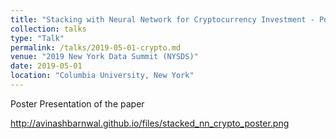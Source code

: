 ```yaml
---
title: "Stacking with Neural Network for Cryptocurrency Investment - Poster"
collection: talks
type: "Talk"
permalink: /talks/2019-05-01-crypto.md
venue: "2019 New York Data Summit (NYSDS)"
date: 2019-05-01
location: "Columbia University, New York"
---
```


Poster Presentation of the paper     

http://avinashbarnwal.github.io/files/stacked_nn_crypto_poster.png
